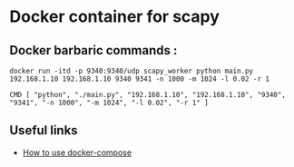 # Docker container for scapy

## Docker barbaric commands :

`docker run -itd -p 9340:9340/udp scapy_worker python main.py 192.168.1.10 192.168.1.10 9340 9341 -n 1000 -m 1024 -l 0.02 -r 1`

`CMD [ "python", "./main.py", "192.168.1.10", "192.168.1.10", "9340", "9341", "-n 1000", "-m 1024", "-l 0.02", "-r 1" ]`

## Useful links
- [How to use docker-compose](https://pspdfkit.com/blog/2018/how-to-use-docker-compose-to-run-multiple-instances-of-a-service-in-development/)
